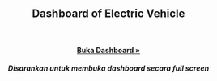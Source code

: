 <div id="top"></div>
<br/>
<div align="center">

<h2 align="center">Dashboard of Electric Vehicle</h3>

<p align="center">
  <br /> 
  <br />
  <a href="https://public.tableau.com/views/DASHBOARDBENCANABANJIRPROVINSIDKIJAKARTA/Dashboard1?:language=en-US&:display_count=n&:origin=viz_share_link"><strong>Buka Dashboard »</strong></a>
  <h5>Disarankan untuk membuka dashboard secara full screen</h5>
